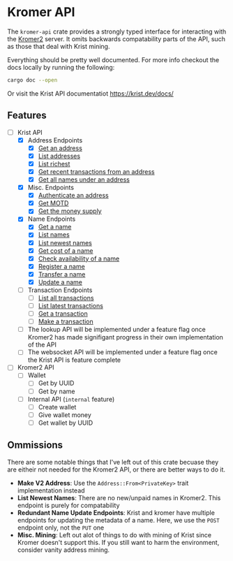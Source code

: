 # Kromer API

The `kromer-api` crate provides a strongly typed interface for interacting with the [Kromer2](https://github.com/ReconnectedCC/kromer2) server. It omits backwards compatability parts of the API, such as those that deal with Krist mining.

Everything should be pretty well documented. For more info checkout the docs locally by running the following:

```bash
cargo doc --open
```

Or visit the Krist API documentatiot <https://krist.dev/docs/>

## Features

- [ ] Krist API
  - [x] Address Endpoints
    - [x] [Get an address](https://krist.dev/docs/#api-AddressGroup-GetAddress)
    - [x] [List addresses](https://krist.dev/docs/#api-AddressGroup-GetAddresses)
    - [x] [List richest](https://krist.dev/docs/#api-AddressGroup-GetRichAddresses)
    - [x] [Get recent transactions from an address](https://krist.dev/docs/#api-AddressGroup-GetAddressTransactions)
    - [x] [Get all names under an address](https://krist.dev/docs/#api-AddressGroup-GetAddressNames)
  - [x] Misc. Endpoints
    - [x] [Authenticate an address](https://krist.dev/docs/#api-MiscellaneousGroup-Login)
    - [x] [Get MOTD](https://krist.dev/docs/#api-MiscellaneousGroup-GetMOTD_+)
    - [x] [Get the money supply]("https://krist.dev/docs/#api-MiscellaneousGroup-GetMoneySupply")
  - [x] Name Endpoints
    - [x] [Get a name](https://krist.dev/docs/#api-NameGroup-GetName)
    - [x] [List names](https://krist.dev/docs/#api-NameGroup-GetNames)
    - [x] [List newest names](https://krist.dev/docs/#api-NameGroup-GetNewNames)
    - [x] [Get cost of a name](https://krist.dev/docs/#api-NameGroup-CheckName)
    - [x] [Check availability of a name](https://krist.dev/docs/#api-NameGroup-CheckName)
    - [x] [Register a name](https://krist.dev/docs/#api-NameGroup-RegisterName)
    - [x] [Transfer a name](https://krist.dev/docs/#api-NameGroup-TransferName)
    - [x] [Update a name](https://krist.dev/docs/#api-NameGroup-UpdateNamePOST)
  - [ ] Transaction Endpoints
    - [ ] [List all transactions](https://krist.dev/docs/#api-TransactionGroup-GetTransactions)
    - [ ] [List latest transactions](https://krist.dev/docs/#api-TransactionGroup-GetLatestTransactions)
    - [ ] [Get a transaction](https://krist.dev/docs/#api-TransactionGroup-GetTransaction)
    - [ ] [Make a transaction](https://krist.dev/docs/#api-TransactionGroup-MakeTransaction)
  - [ ] The lookup API will be implemented under a feature flag once Kromer2 has made signifigant progress in their own implementation of the API
  - [ ] The websocket API will be implemented under a feature flag once the Krist API is feature complete
- [ ] Kromer2 API
  - [ ] Wallet
    - [ ] Get by UUID
    - [ ] Get by name
  - [ ] Internal API (`internal` feature)
    - [ ] Create wallet
    - [ ] Give wallet money
    - [ ] Get wallet by UUID

## Ommissions

There are some notable things that I've left out of this crate becuase they are eitheir not needed for the Kromer2 API, or there are better ways to do it.

- **Make V2 Address**: Use the `Address::From<PrivateKey>` trait implementation instead
- **List Newest Names**: There are no new/unpaid names in Kromer2. This endpoint is purely for compatability
- **Redundant Name Update Endpoints**: Krist and kromer have multiple endpoints for updating the metadata of a name. Here, we use the `POST` endpoint only, not the `PUT` one
- **Misc. Mining**: Left out alot of things to do with mining of Krist since Kromer doesn't support this. If you still want to harm the environment, consider vanity address mining.
